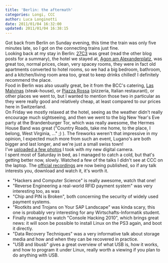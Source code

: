 ```yaml
---
title: 'Berlin: the aftermath'
categories: Longi, CCC
author: Luca Longinotti
date: 2011/01/04 16:32:00
updated: 2011/01/04 16:38:15
---
```

Got back from Berlin on Sunday evening, this time the train was only five minutes late, so I got on the
connecting trains just fine.  
Looking back at my stay in Berlin: [27C3][1] was great (read the other blog posts for a summary), the hotel
we stayed at, [Agon am Alexanderplatz][2], was great too, normal prices, clean, very spacey rooms, they were
in fact old apartments converted to hotel rooms, so we had a big bedroom, bathroom, and a kitchen/living
room area too, great to keep drinks chilled! I definitely recommend the place.  
Food in Berlin was also usually great, be it from the BCC's catering, [Las Malvinas][3] (steak-house), or
[Piazza Rossa][4] (pizzeria, Italian restaurant), or other places we went to, but I wanted to mention those
two in particular as they were really good and relatively cheap, at least compared to our prices here in
Switzerland.  
On Friday we mostly relaxed at the hotel, seeing as the weather didn't really encourage much sightseeing, and
then we went to the big New Year's Eve party at the Brandenburger Tor, which was really awesome, the Hermes
House Band was great ("Country Roads, take me home, to the place, I belong, West Virginia, ..." ;) ). The
fireworks weren't that impressive in my opinion, I expected much more from such an event, Lugano's are both
bigger and last longer, and we're just a small swiss town!  
I've [uploaded a few photos][5] I took with my new digital camera.  
I spent most of Saturday in bed, as I managed to catch a cold, but that's getting better now, slowly. Watched
a few of the talks I didn't see at CCC on the laptop. The [official recordings][6] are now being published,
so if any talk interests you, download and watch it, it's worth it.

* "Hackers and Computer Science" is really awesome, watch that one!
* "Reverse Engineering a real-world RFID payment system" was very interesting too, as was
* "Chip and PIN is Broken", both concerning the security of widely used payment systems.
* "Rootkits and Trojans on Your SAP Landscape" was kinda scary, this one is probably very interesting for any
  Wirtschafts-Informatik student.
* Finally managed to watch "Console Hacking 2010", which brings great news: it will soon be possible to install
  Linux on the PS3 again, and boot it directly.
* "Data Recovery Techniques" was a very informative talk about storage media and how and when they can be
  recovered in practice.
* "USB and libusb" gives a great overview of what USB is, how it works, and how to program it under Linux,
  really worth a viewing if you plan to do anything with USB.

[1]: http://events.ccc.de/ "CCC Events"
[2]: http://www.agon-alexanderplatz.de/en/agonalexanderplatz "Agon am Alexanderplatz"
[3]: http://las-malvinas.de/ "Las Malvinas"
[4]: http://www.piazza-rossa.com/ "Piazza Rossa"
[5]: /mosaic/2010_Berlin_27C3/ "27C3 and Berlin 2010"
[6]: http://events.ccc.de/congress/2010/wiki/Conference_Recordings "27C3 Conference Recordings"
